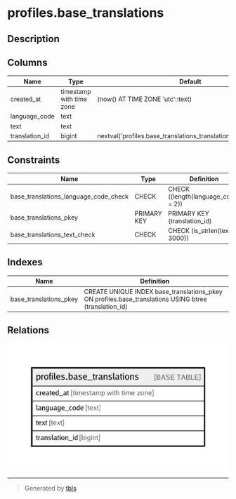 # profiles.base_translations

## Description

## Columns

| Name | Type | Default | Nullable | Children | Parents | Comment |
| ---- | ---- | ------- | -------- | -------- | ------- | ------- |
| created_at | timestamp with time zone | (now() AT TIME ZONE 'utc'::text) | false |  |  |  |
| language_code | text |  | false |  |  |  |
| text | text |  | false |  |  |  |
| translation_id | bigint | nextval('profiles.base_translations_translation_id_seq'::regclass) | false |  |  |  |

## Constraints

| Name | Type | Definition |
| ---- | ---- | ---------- |
| base_translations_language_code_check | CHECK | CHECK ((length(language_code) = 2)) |
| base_translations_pkey | PRIMARY KEY | PRIMARY KEY (translation_id) |
| base_translations_text_check | CHECK | CHECK (is_strlen(text, 1, 3000)) |

## Indexes

| Name | Definition |
| ---- | ---------- |
| base_translations_pkey | CREATE UNIQUE INDEX base_translations_pkey ON profiles.base_translations USING btree (translation_id) |

## Relations

![er](profiles.base_translations.png)

---

> Generated by [tbls](https://github.com/k1LoW/tbls)
